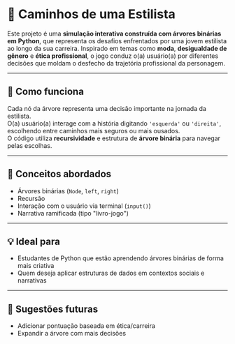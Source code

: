 # 🎨 Caminhos de uma Estilista

Este projeto é uma **simulação interativa construída com árvores binárias em Python**, que representa os desafios enfrentados por uma jovem estilista ao longo da sua carreira. Inspirado em temas como **moda**, **desigualdade de gênero** e **ética profissional**, o jogo conduz o(a) usuário(a) por diferentes decisões que moldam o desfecho da trajetória profissional da personagem.

---

## 👗 Como funciona

Cada nó da árvore representa uma decisão importante na jornada da estilista.  
O(a) usuário(a) interage com a história digitando `'esquerda'` ou `'direita'`, escolhendo entre caminhos mais seguros ou mais ousados.  
O código utiliza **recursividade** e estrutura de **árvore binária** para navegar pelas escolhas.

---

## 🧠 Conceitos abordados

- Árvores binárias (`Node`, `left`, `right`)
- Recursão
- Interação com o usuário via terminal (`input()`)
- Narrativa ramificada (tipo "livro-jogo")

---

## 💡 Ideal para

- Estudantes de Python que estão aprendendo árvores binárias de forma mais criativa  
- Quem deseja aplicar estruturas de dados em contextos sociais e narrativas

---

## 📌 Sugestões futuras

- Adicionar pontuação baseada em ética/carreira  
- Expandir a árvore com mais decisões

